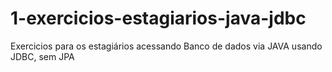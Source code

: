 1-exercicios-estagiarios-java-jdbc
==================================

Exercicios para os estagiários acessando Banco de dados via JAVA usando JDBC, sem JPA
